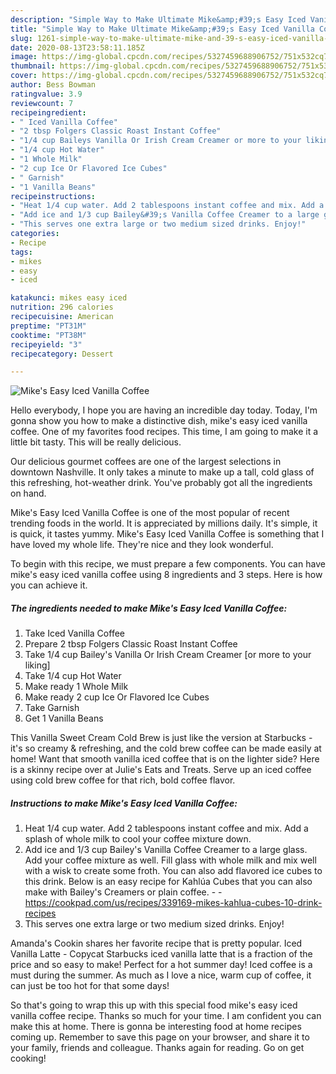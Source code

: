 ```yaml
---
description: "Simple Way to Make Ultimate Mike&amp;#39;s Easy Iced Vanilla Coffee"
title: "Simple Way to Make Ultimate Mike&amp;#39;s Easy Iced Vanilla Coffee"
slug: 1261-simple-way-to-make-ultimate-mike-and-39-s-easy-iced-vanilla-coffee
date: 2020-08-13T23:58:11.185Z
image: https://img-global.cpcdn.com/recipes/5327459688906752/751x532cq70/mikes-easy-iced-vanilla-coffee-recipe-main-photo.jpg
thumbnail: https://img-global.cpcdn.com/recipes/5327459688906752/751x532cq70/mikes-easy-iced-vanilla-coffee-recipe-main-photo.jpg
cover: https://img-global.cpcdn.com/recipes/5327459688906752/751x532cq70/mikes-easy-iced-vanilla-coffee-recipe-main-photo.jpg
author: Bess Bowman
ratingvalue: 3.9
reviewcount: 7
recipeingredient:
- " Iced Vanilla Coffee"
- "2 tbsp Folgers Classic Roast Instant Coffee"
- "1/4 cup Baileys Vanilla Or Irish Cream Creamer or more to your liking"
- "1/4 cup Hot Water"
- "1 Whole Milk"
- "2 cup Ice Or Flavored Ice Cubes"
- " Garnish"
- "1 Vanilla Beans"
recipeinstructions:
- "Heat 1/4 cup water. Add 2 tablespoons instant coffee and mix. Add a splash of whole milk to cool your coffee mixture down."
- "Add ice and 1/3 cup Bailey&#39;s Vanilla Coffee Creamer to a large glass. Add your coffee mixture as well. Fill glass with whole milk and mix well with a wisk to create some froth. You can also add flavored ice cubes to this drink. Below is an easy recipe for Kahlúa Cubes that you can also make with Bailey&#39;s Creamers or plain coffee.  https://cookpad.com/us/recipes/339169-mikes-kahlua-cubes-10-drink-recipes"
- "This serves one extra large or two medium sized drinks. Enjoy!"
categories:
- Recipe
tags:
- mikes
- easy
- iced

katakunci: mikes easy iced 
nutrition: 296 calories
recipecuisine: American
preptime: "PT31M"
cooktime: "PT38M"
recipeyield: "3"
recipecategory: Dessert

---
```



![Mike&#39;s Easy Iced Vanilla Coffee](https://img-global.cpcdn.com/recipes/5327459688906752/751x532cq70/mikes-easy-iced-vanilla-coffee-recipe-main-photo.jpg)

Hello everybody, I hope you are having an incredible day today. Today, I'm gonna show you how to make a distinctive dish, mike&#39;s easy iced vanilla coffee. One of my favorites food recipes. This time, I am going to make it a little bit tasty. This will be really delicious.

Our delicious gourmet coffees are one of the largest selections in downtown Nashville. It only takes a minute to make up a tall, cold glass of this refreshing, hot-weather drink. You&#39;ve probably got all the ingredients on hand.

Mike&#39;s Easy Iced Vanilla Coffee is one of the most popular of recent trending foods in the world. It is appreciated by millions daily. It's simple, it is quick, it tastes yummy. Mike&#39;s Easy Iced Vanilla Coffee is something that I have loved my whole life. They're nice and they look wonderful.


To begin with this recipe, we must prepare a few components. You can have mike&#39;s easy iced vanilla coffee using 8 ingredients and 3 steps. Here is how you can achieve it.

<!--inarticleads1-->

##### The ingredients needed to make Mike&#39;s Easy Iced Vanilla Coffee:

1. Take  Iced Vanilla Coffee
1. Prepare 2 tbsp Folgers Classic Roast Instant Coffee
1. Take 1/4 cup Bailey&#39;s Vanilla Or Irish Cream Creamer [or more to your liking]
1. Take 1/4 cup Hot Water
1. Make ready 1 Whole Milk
1. Make ready 2 cup Ice Or Flavored Ice Cubes
1. Take  Garnish
1. Get 1 Vanilla Beans


This Vanilla Sweet Cream Cold Brew is just like the version at Starbucks - it&#39;s so creamy &amp; refreshing, and the cold brew coffee can be made easily at home! Want that smooth vanilla iced coffee that is on the lighter side? Here is a skinny recipe over at Julie&#39;s Eats and Treats. Serve up an iced coffee using cold brew coffee for that rich, bold coffee flavor. 

<!--inarticleads2-->

##### Instructions to make Mike&#39;s Easy Iced Vanilla Coffee:

1. Heat 1/4 cup water. Add 2 tablespoons instant coffee and mix. Add a splash of whole milk to cool your coffee mixture down.
1. Add ice and 1/3 cup Bailey&#39;s Vanilla Coffee Creamer to a large glass. Add your coffee mixture as well. Fill glass with whole milk and mix well with a wisk to create some froth. You can also add flavored ice cubes to this drink. Below is an easy recipe for Kahlúa Cubes that you can also make with Bailey&#39;s Creamers or plain coffee. -  - https://cookpad.com/us/recipes/339169-mikes-kahlua-cubes-10-drink-recipes
1. This serves one extra large or two medium sized drinks. Enjoy!


Amanda&#39;s Cookin shares her favorite recipe that is pretty popular. Iced Vanilla Latte - Copycat Starbucks iced vanilla latte that is a fraction of the price and so easy to make! Perfect for a hot summer day! Iced coffee is a must during the summer. As much as I love a nice, warm cup of coffee, it can just be too hot for that some days! 

So that's going to wrap this up with this special food mike&#39;s easy iced vanilla coffee recipe. Thanks so much for your time. I am confident you can make this at home. There is gonna be interesting food at home recipes coming up. Remember to save this page on your browser, and share it to your family, friends and colleague. Thanks again for reading. Go on get cooking!
